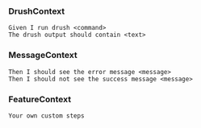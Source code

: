 ### DrushContext

```
Given I run drush <command>
The drush output should contain <text>
```

### MessageContext

```
Then I should see the error message <message>
Then I should not see the success message <message>
```

### FeatureContext

```
Your own custom steps
```
